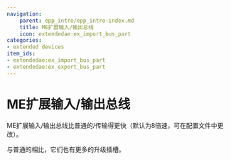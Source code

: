 ```yaml
---
navigation:
    parent: epp_intro/epp_intro-index.md
    title: ME扩展输入/输出总线
    icon: extendedae:ex_import_bus_part
categories:
- extended devices
item_ids:
- extendedae:ex_import_bus_part
- extendedae:ex_export_bus_part
---
```


# ME扩展输入/输出总线

<Row gap="20">
<GameScene zoom="8" background="transparent">
  <ImportStructure src="../structure/cable_ex_import_bus.snbt"></ImportStructure>
</GameScene>
<GameScene zoom="8" background="transparent">
  <ImportStructure src="../structure/cable_ex_export_bus.snbt"></ImportStructure>
</GameScene>
</Row>

ME扩展输入/输出总线比普通的<ItemLink id="ae2:import_bus" />/<ItemLink id="ae2:export_bus" />传输得更快（默认为8倍速，可在配置文件中更改）。

与普通的相比，它们也有更多的升级插槽。

